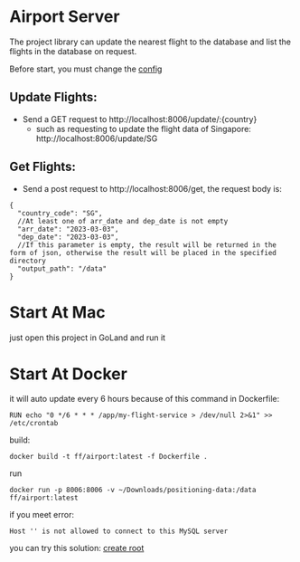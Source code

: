 # Airport Server
The project library can update the nearest flight to the database and list the flights in the database on request.

Before start, you must change the [config](./cmd/config.yaml)

## Update Flights:
* Send a GET request to http://localhost:8006/update/:{country}
  * such as requesting to update the flight data of Singapore: http://localhost:8006/update/SG
## Get Flights:
* Send a post request to http://localhost:8006/get, the request body is:
```
{
  "country_code": "SG",
  //At least one of arr_date and dep_date is not empty
  "arr_date": "2023-03-03", 
  "dep_date": "2023-03-03",
  //If this parameter is empty, the result will be returned in the form of json, otherwise the result will be placed in the specified directory
  "output_path": "/data" 
}
```
# Start At Mac
just open this project in GoLand and run it

# Start At Docker
it will auto update every 6 hours because of this command in Dockerfile:
```
RUN echo "0 */6 * * * /app/my-flight-service > /dev/null 2>&1" >> /etc/crontab
```
build:
```
docker build -t ff/airport:latest -f Dockerfile .
```
run 
```
docker run -p 8006:8006 -v ~/Downloads/positioning-data:/data ff/airport:latest
```
if you meet error:
```
Host '' is not allowed to connect to this MySQL server
```
you can try this solution: [create root](./airport-service/module/airports/sql/create-root.sql)
